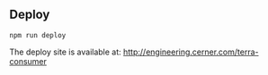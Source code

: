 ## Deploy
```
npm run deploy
```
The deploy site is available at:
 http://engineering.cerner.com/terra-consumer
